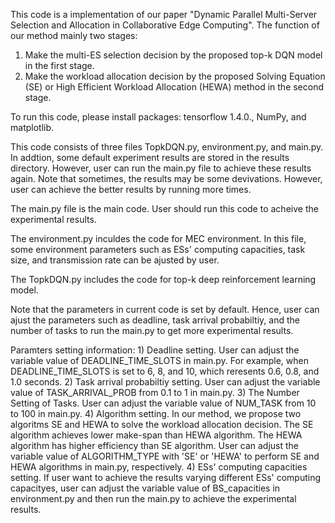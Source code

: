 This code is a implementation of our paper "Dynamic Parallel Multi-Server Selection and Allocation in Collaborative Edge Computing".
The function of our method mainly two stages:
1) Make the multi-ES selection decision by the proposed top-k DQN model in the first stage.
2) Make the workload allocation decision by the proposed Solving Equation (SE) or High Efficient Workload Allocation (HEWA) method in the second stage.

To run this code, please install packages: tensorflow 1.4.0., NumPy, and matplotlib.

This code consists of three files TopkDQN.py, environment.py, and main.py. In addtion, some default experiment results are stored in the results directory. However, user can run the main.py file to achieve these results again. Note that sometimes, the results may be some devivations. However, user can achieve the better results by running more times.

The main.py file is the main code. User should run this code to acheive the experimental results.

The environment.py inculdes the code for MEC environment. In this file, some environment parameters such as ESs' computing capacities, task size, and transmission rate can be ajusted by user.

The TopkDQN.py includes the code for top-k deep reinforcement learning model. 

Note that the parameters in current code is set by default. Hence, user can ajust the parameters such as deadline, task arrival probabiltiy, and the number of tasks to run the main.py to get more experimental results.

Paramters setting information: 1) Deadline setting. User can adjust the variable value of DEADLINE_TIME_SLOTS in main.py. For example, when DEADLINE_TIME_SLOTS is set to 6, 8, and 10, which reresents 0.6, 0.8, and 1.0 seconds. 2) Task arrival probabiltiy setting. User can adjust the variable value of TASK_ARRIVAL_PROB from 0.1 to 1 in main.py. 3) The Number Setting of Tasks. User can adjust the variable value of NUM_TASK from 10 to 100 in main.py. 4) Algorithm setting. In our method, we propose two algoritms SE and HEWA to solve the workload allocation decision. The SE algorithm achieves lower make-span than HEWA algorithm. The HEWA algorithm has higher efficiency than SE algorithm. User can adjust the variable value of ALGORITHM_TYPE with 'SE' or 'HEWA' to perform SE and HEWA algorithms in main.py, respectively. 4) ESs' computing capacities setting. If user want to achieve the results varying different ESs' computing capacityes, user can adjust the variable value of BS_capacities in environment.py and then run the main.py to achieve the experimental results.
